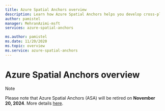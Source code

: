 ```yaml
---
title: Azure Spatial Anchors overview
description: Learn how Azure Spatial Anchors helps you develop cross-platform mixed reality experiences.
author: pamistel
manager: MehranAzimi-msft
services: azure-spatial-anchors

ms.author: pamistel
ms.date: 11/20/2020
ms.topic: overview
ms.service: azure-spatial-anchors
---
```


# Azure Spatial Anchors overview

> [!NOTE]
> Please note that Azure Spatial Anchors (ASA) will be retired on **November 20, 2024**. More details [here](https://learn.microsoft.com/en-us/lifecycle/products/azure-spatial-anchors).
